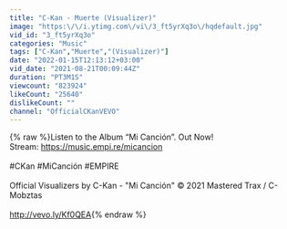 ```yaml
---
title: "C-Kan - Muerte (Visualizer)"
image: "https:\/\/i.ytimg.com\/vi\/3_ft5yrXq3o\/hqdefault.jpg"
vid_id: "3_ft5yrXq3o"
categories: "Music"
tags: ["C-Kan","Muerte","(Visualizer)"]
date: "2022-01-15T12:13:12+03:00"
vid_date: "2021-08-21T00:09:44Z"
duration: "PT3M1S"
viewcount: "823924"
likeCount: "25640"
dislikeCount: ""
channel: "OfficialCKanVEVO"
---
```

{% raw %}Listen to the Album “Mi Canción”. Out Now!<br />Stream: <a rel="nofollow" target="blank" href="https://music.empi.re/micancion">https://music.empi.re/micancion</a><br /><br />#CKan #MiCanción #EMPIRE<br /><br />Official Visualizers by C-Kan  - &quot;Mi Canción&quot;  © 2021 Mastered Trax / C-Mobztas<br /><br /><a rel="nofollow" target="blank" href="http://vevo.ly/Kf0QEA">http://vevo.ly/Kf0QEA</a>{% endraw %}
